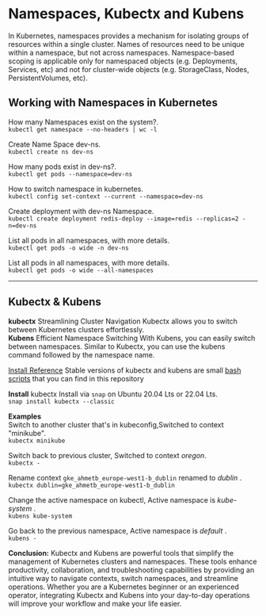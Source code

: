 # Namespaces, Kubectx and Kubens

In Kubernetes, namespaces provides a mechanism for isolating groups of resources within a single cluster. Names of resources need to be unique within a namespace, but not across namespaces. Namespace-based scoping is applicable only for namespaced objects (e.g. Deployments, Services, etc) and not for cluster-wide objects (e.g. StorageClass, Nodes, PersistentVolumes, etc).

## Working with Namespaces in Kubernetes

How many Namespaces exist on the system?.\
`kubectl get namespace --no-headers | wc -l`

Create Name Space dev-ns.\
`kubectl create ns dev-ns`

How many pods exist in dev-ns?.\
`kubectl get pods --namespace=dev-ns`

How to switch namespace in kubernetes.\
`kubectl config set-context --current --namespace=dev-ns`

Create deployment with dev-ns Namespace.\
`kubectl create deployment redis-deploy --image=redis --replicas=2 -n=dev-ns`

List all pods in all namespaces, with more details.\
`kubectl get pods -o wide -n dev-ns`

List all pods in all namespaces, with more details.\
`kubectl get pods -o wide --all-namespaces`


---

## Kubectx & Kubens

**kubectx**  Streamlining Cluster Navigation Kubectx allows you to switch between Kubernetes clusters effortlessly.\
**Kubens**  Efficient Namespace Switching With Kubens, you can easily switch between namespaces. Similar to Kubectx, you can use the kubens command followed by the namespace name.

[Install Reference](https://github.com/ahmetb/kubectx) Stable versions of kubectx and kubens are small [bash scripts](https://github.com/ahmetb/kubectx?tab=readme-ov-file#manual-installation-macos-and-linux) that you can find in this repository

**Install** kubectx Install via `snap` on Ubuntu 20.04 Lts or 22.04 Lts.\
`snap install kubectx --classic`

**Examples**\
Switch to another cluster that's in kubeconfig,Switched to context "minikube".\
`kubectx minikube`

Switch back to previous cluster, Switched to context *oregon*.\
`kubectx -`

Rename context `gke_ahmetb_europe-west1-b_dublin` renamed to *dublin* .\
`kubectx dublin=gke_ahmetb_europe-west1-b_dublin`

Change the active namespace on kubectl, Active namespace is *kube-system* .\
`kubens kube-system`

Go back to the previous namespace, Active namespace is *default* .\
`kubens -`

**Conclusion:** Kubectx and Kubens are powerful tools that simplify the management of Kubernetes clusters and namespaces. These tools enhance productivity, collaboration, and troubleshooting capabilities by providing an intuitive way to navigate contexts, switch namespaces, and streamline operations. Whether you are a Kubernetes beginner or an experienced operator, integrating Kubectx and Kubens into your day-to-day operations will improve your workflow and make your life easier.